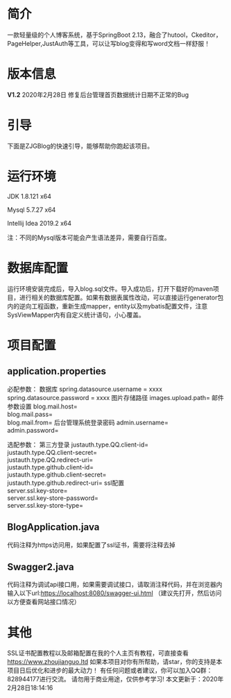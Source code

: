 # 简介
一款轻量级的个人博客系统，基于SpringBoot 2.13，融合了hutool，Ckeditor，PageHelper,JustAuth等工具，可以让写blog变得和写word文档一样舒服！
# 版本信息
**V1.2**  2020年2月28日 修复后台管理首页数据统计日期不正常的Bug
# 引导

下面是ZJGBlog的快速引导，能够帮助你跑起该项目。

# 运行环境
JDK 1.8.121 x64 

Mysql 5.7.27 x64

Intellij Idea 2019.2 x64

注：不同的Mysql版本可能会产生语法差异，需要自行百度。

# 数据库配置

运行环境安装完成后，导入blog.sql文件。导入成功后，打开下载好的maven项目，进行相关的数据库配置。如果有数据表属性改动，可以直接运行generator包内的逆向工程函数，重新生成mapper，entity以及mybatis配置文件，注意SysViewMapper内有自定义统计语句，小心覆盖。
# 项目配置
## application.properties
必配参数：
数据库
spring.datasource.username = xxxx  
spring.datasource.password = xxxx
图片存储路径
images.upload.path=
邮件参数设置
blog.mail.host=  
blog.mail.pass=  
blog.mail.from=
后台管理系统登录密码
admin.username=  
admin.password=

选配参数：
第三方登录
justauth.type.QQ.client-id=  
justauth.type.QQ.client-secret=  
justauth.type.QQ.redirect-uri=  
justauth.type.github.client-id=  
justauth.type.github.client-secret=  
justauth.type.github.redirect-uri=
ssl配置  
server.ssl.key-store=  
server.ssl.key-store-password=  
server.ssl.key-store-type=
## BlogApplication.java
代码注释为https访问用，如果配置了ssl证书，需要将注释去掉
## Swagger2.java
代码注释为调试api接口用，如果需要调试接口，请取消注释代码，并在浏览器内输入以下url:[https://localhost:8080/swagger-ui.html](https://localhost/swagger-ui.html)
（建议先打开，然后访问以方便查看网站接口情况）
# 其他
SSL证书配置教程以及邮箱配置在我的个人主页有教程，可直接查看 https://www.zhoujianguo.ltd
如果本项目对你有所帮助，请star，你的支持是本项目日后优化和进步的最大动力！
有任何问题或者建议，你可以加入QQ群：828944177进行交流。
请勿用于商业用途，仅供参考学习!
本文更新于：2020年2月28日18:14:16
